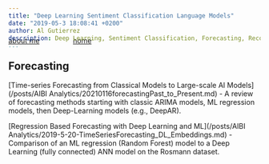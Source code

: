 ```yaml
---
title: "Deep Learning Sentiment Classification Language Models"
date: "2019-05-3 18:08:41 +0200"
author: Al Gutierrez
description: Deep Learning, Sentiment Classification, Forecasting, Recommendations
...
```


<span style="display:block; color:blue; margin-top:-40px;"> </span>
[about me](../../about.md)  &nbsp;   &nbsp;  &nbsp;  &nbsp;   &nbsp;   &nbsp;  &nbsp;  &nbsp; [home](../../index.md)

## Forecasting

[Time-series Forecasting from Classical Models to Large-scale AI Models](/posts/AIBI Analytics/20210116forecastingPast_to_Present.md) - A review of forecasting methods starting with classic ARIMA models, ML regression models, then Deep-Learning models (e.g., DeepAR).

[Regression Based Forecasting with Deep Learning and ML](/posts/AIBI Analytics/2019-5-20-TimeSeriesForecasting_DL_Embeddings.md) -  Comparison of an ML regression (Random Forest) model to a Deep Learning (fully connected) ANN model on the Rosmann dataset.
